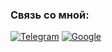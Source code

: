 ### Связь со мной:
[![Telegram](https://www.flaticon.com/free-icons/telegram)](https://t.me/MrCreaker)
[![Google]()]()
